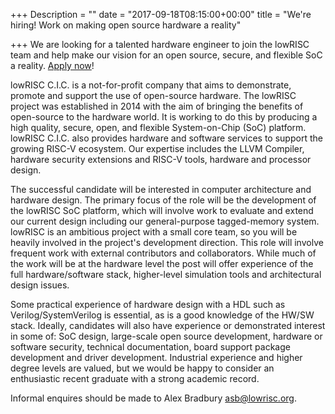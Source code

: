 +++
Description = ""
date = "2017-09-18T08:15:00+00:00"
title = "We're hiring! Work on making open source hardware a reality"

+++
We are looking for a talented hardware engineer to join the lowRISC team and 
help make our vision for an open source, secure, and flexible SoC a reality. 
[Apply now](https://lowrisc.workable.com/j/DBAC61322F)!

lowRISC C.I.C. is a not-for-profit company that aims to demonstrate, promote 
and support the use of open-source hardware. The lowRISC project was 
established in 2014 with the aim of bringing the benefits of open-source to 
the hardware world. It is working to do this by producing a high quality, 
secure, open, and flexible System-on-Chip (SoC) platform. lowRISC C.I.C. also 
provides hardware and software services to support the growing RISC-V 
ecosystem. Our expertise includes the LLVM Compiler, hardware security 
extensions and RISC-V tools, hardware and processor design.

The successful candidate will be interested in computer architecture and 
hardware design. The primary focus of the role will be the development of the 
lowRISC SoC platform, which will involve work to evaluate and extend our 
current design including our general-purpose tagged-memory system. lowRISC is 
an ambitious project with a small core team, so you will be heavily involved 
in the project's development direction. This role will involve frequent work 
with external contributors and collaborators. While much of the work will be 
at the hardware level the post will offer experience of the full 
hardware/software stack, higher-level simulation tools and architectural 
design issues.

Some practical experience of hardware design with a HDL such as 
Verilog/SystemVerilog is essential, as is a good knowledge of the HW/SW stack. 
Ideally, candidates will also have experience or demonstrated interest in some 
of: SoC design, large-scale open source development, hardware or software 
security, technical documentation, board support package development and 
driver development. Industrial experience and higher degree levels are valued, 
but we would be happy to consider an enthusiastic recent graduate with a 
strong academic record.

Informal enquires should be made to Alex Bradbury <asb@lowrisc.org>.

